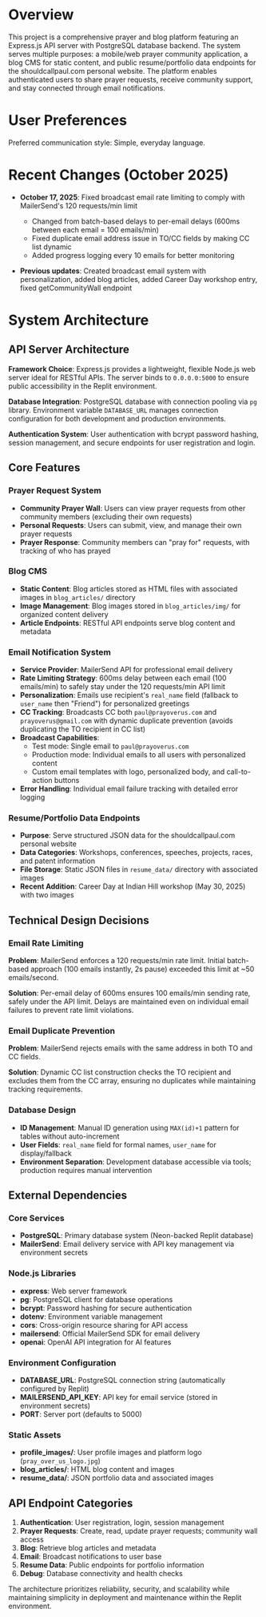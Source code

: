 # Overview

This project is a comprehensive prayer and blog platform featuring an Express.js API server with PostgreSQL database backend. The system serves multiple purposes: a mobile/web prayer community application, a blog CMS for static content, and public resume/portfolio data endpoints for the shouldcallpaul.com personal website. The platform enables authenticated users to share prayer requests, receive community support, and stay connected through email notifications.

# User Preferences

Preferred communication style: Simple, everyday language.

# Recent Changes (October 2025)

- **October 17, 2025**: Fixed broadcast email rate limiting to comply with MailerSend's 120 requests/min limit
  - Changed from batch-based delays to per-email delays (600ms between each email = 100 emails/min)
  - Fixed duplicate email address issue in TO/CC fields by making CC list dynamic
  - Added progress logging every 10 emails for better monitoring

- **Previous updates**: Created broadcast email system with personalization, added blog articles, added Career Day workshop entry, fixed getCommunityWall endpoint

# System Architecture

## API Server Architecture

**Framework Choice**: Express.js provides a lightweight, flexible Node.js web server ideal for RESTful APIs. The server binds to `0.0.0.0:5000` to ensure public accessibility in the Replit environment.

**Database Integration**: PostgreSQL database with connection pooling via `pg` library. Environment variable `DATABASE_URL` manages connection configuration for both development and production environments.

**Authentication System**: User authentication with bcrypt password hashing, session management, and secure endpoints for user registration and login.

## Core Features

### Prayer Request System
- **Community Prayer Wall**: Users can view prayer requests from other community members (excluding their own requests)
- **Personal Requests**: Users can submit, view, and manage their own prayer requests
- **Prayer Response**: Community members can "pray for" requests, with tracking of who has prayed

### Blog CMS
- **Static Content**: Blog articles stored as HTML files with associated images in `blog_articles/` directory
- **Image Management**: Blog images stored in `blog_articles/img/` for organized content delivery
- **Article Endpoints**: RESTful API endpoints serve blog content and metadata

### Email Notification System
- **Service Provider**: MailerSend API for professional email delivery
- **Rate Limiting Strategy**: 600ms delay between each email (100 emails/min) to safely stay under the 120 requests/min API limit
- **Personalization**: Emails use recipient's `real_name` field (fallback to `user_name` then "Friend") for personalized greetings
- **CC Tracking**: Broadcasts CC both `paul@prayoverus.com` and `prayoverus@gmail.com` with dynamic duplicate prevention (avoids duplicating the TO recipient in CC list)
- **Broadcast Capabilities**: 
  - Test mode: Single email to `paul@prayoverus.com`
  - Production mode: Individual emails to all users with personalized content
  - Custom email templates with logo, personalized body, and call-to-action buttons
- **Error Handling**: Individual email failure tracking with detailed error logging

### Resume/Portfolio Data Endpoints
- **Purpose**: Serve structured JSON data for the shouldcallpaul.com personal website
- **Data Categories**: Workshops, conferences, speeches, projects, races, and patent information
- **File Storage**: Static JSON files in `resume_data/` directory with associated images
- **Recent Addition**: Career Day at Indian Hill workshop (May 30, 2025) with two images

## Technical Design Decisions

### Email Rate Limiting
**Problem**: MailerSend enforces a 120 requests/min rate limit. Initial batch-based approach (100 emails instantly, 2s pause) exceeded this limit at ~50 emails/second.

**Solution**: Per-email delay of 600ms ensures 100 emails/min sending rate, safely under the API limit. Delays are maintained even on individual email failures to prevent rate limit violations.

### Email Duplicate Prevention
**Problem**: MailerSend rejects emails with the same address in both TO and CC fields.

**Solution**: Dynamic CC list construction checks the TO recipient and excludes them from the CC array, ensuring no duplicates while maintaining tracking requirements.

### Database Design
- **ID Management**: Manual ID generation using `MAX(id)+1` pattern for tables without auto-increment
- **User Fields**: `real_name` field for formal names, `user_name` for display/fallback
- **Environment Separation**: Development database accessible via tools; production requires manual intervention

## External Dependencies

### Core Services
- **PostgreSQL**: Primary database system (Neon-backed Replit database)
- **MailerSend**: Email delivery service with API key management via environment secrets

### Node.js Libraries
- **express**: Web server framework
- **pg**: PostgreSQL client for database operations
- **bcrypt**: Password hashing for secure authentication
- **dotenv**: Environment variable management
- **cors**: Cross-origin resource sharing for API access
- **mailersend**: Official MailerSend SDK for email delivery
- **openai**: OpenAI API integration for AI features

### Environment Configuration
- **DATABASE_URL**: PostgreSQL connection string (automatically configured by Replit)
- **MAILERSEND_API_KEY**: API key for email service (stored in environment secrets)
- **PORT**: Server port (defaults to 5000)

### Static Assets
- **profile_images/**: User profile images and platform logo (`pray_over_us_logo.jpg`)
- **blog_articles/**: HTML blog content and images
- **resume_data/**: JSON portfolio data and associated images

## API Endpoint Categories

1. **Authentication**: User registration, login, session management
2. **Prayer Requests**: Create, read, update prayer requests; community wall access
3. **Blog**: Retrieve blog articles and metadata
4. **Email**: Broadcast notifications to user base
5. **Resume Data**: Public endpoints for portfolio information
6. **Debug**: Database connectivity and health checks

The architecture prioritizes reliability, security, and scalability while maintaining simplicity in deployment and maintenance within the Replit environment.
